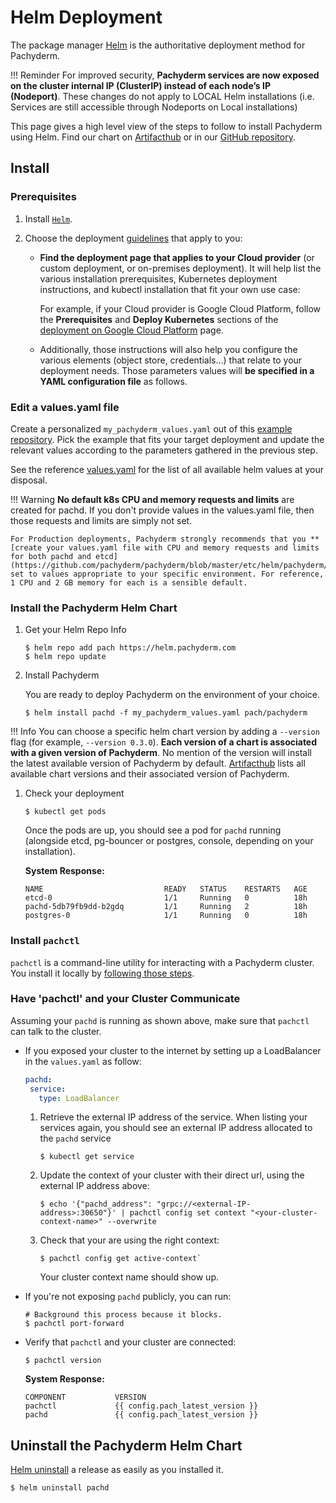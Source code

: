 # Helm Deployment

The package manager [Helm](https://helm.sh/docs/intro/install/#helm) is the authoritative deployment method for Pachyderm.

!!! Reminder
    For improved security, **Pachyderm services are now exposed on the cluster internal IP (ClusterIP) instead of each node’s IP (Nodeport)**. These changes do not apply to LOCAL Helm installations (i.e. Services are still accessible through Nodeports on Local installations)

This page gives a high level view of the steps to follow to install Pachyderm using Helm. Find our chart on [Artifacthub](https://artifacthub.io/packages/helm/pachyderm/pachyderm) or in our [GitHub repository](https://github.com/pachyderm/pachyderm/tree/master/etc/helm/pachyderm).

## Install
### Prerequisites
1. Install [`Helm`](https://helm.sh/docs/intro/install/). 

1. Choose the deployment [guidelines](https://docs.pachyderm.com/latest/deploy-manage/deploy/) that apply to you:
    * **Find the deployment page that applies to your Cloud provider** (or custom deployment, or on-premises deployment).
    It will help list the various installation prerequisites, Kubernetes deployment instructions, and kubectl installation that fit your own use case:
    
        For example, if your Cloud provider is Google Cloud Platform, follow the **Prerequisites** and **Deploy Kubernetes** sections of the [deployment on Google Cloud Platform](https://docs.pachyderm.com/latest/deploy-manage/deploy/google_cloud_platform/#google-cloud-platform) page.

    * Additionally, those instructions will also help you configure the various elements (object store, credentials...) that relate to your deployment needs. Those parameters values will **be specified in a YAML configuration file** as follows.

### Edit a values.yaml file
Create a personalized `my_pachyderm_values.yaml` out of this [example repository](https://github.com/pachyderm/pachyderm/tree/master/etc/helm/examples). Pick the example that fits your target deployment and update the relevant values according to the parameters gathered in the previous step.   

See the reference [values.yaml](../../../reference/helm_values/) for the list of all available helm values at your disposal.

!!! Warning
    **No default k8s CPU and memory requests and limits** are created for pachd.  If you don't provide values in the values.yaml file, then those requests and limits are simply not set. 
    
    For Production deployments, Pachyderm strongly recommends that you **[create your values.yaml file with CPU and memory requests and limits for both pachd and etcd](https://github.com/pachyderm/pachyderm/blob/master/etc/helm/pachyderm/values.yaml)** set to values appropriate to your specific environment. For reference, 1 CPU and 2 GB memory for each is a sensible default. 

###  Install the Pachyderm Helm Chart
1. Get your Helm Repo Info
    ```shell
    $ helm repo add pach https://helm.pachyderm.com
    $ helm repo update
    ```

1. Install Pachyderm

    You are ready to deploy Pachyderm on the environment of your choice.
    ```shell
    $ helm install pachd -f my_pachyderm_values.yaml pach/pachyderm
    ```
!!! Info
    You can choose a specific helm chart version by adding a `--version` flag (for example, `--version 0.3.0`). 
    **Each version of a chart is associated with a given version of Pachyderm**. No mention of the version will install the latest available version of Pachyderm by default. 
    [Artifacthub](https://artifacthub.io/packages/helm/pachyderm/pachyderm) lists all available chart versions and their associated version of Pachyderm. 

1. Check your deployment
    ```shell
    $ kubectl get pods
    ```

    Once the pods are up, you should see a pod for `pachd` running 
    (alongside etcd, pg-bouncer or postgres, console, depending on your installation). 
    
    **System Response:**

    ```
    NAME                           READY   STATUS    RESTARTS   AGE
    etcd-0                         1/1     Running   0          18h
    pachd-5db79fb9dd-b2gdq         1/1     Running   2          18h
    postgres-0                     1/1     Running   0          18h
    ```

### Install `pachctl`

`pachctl` is a command-line utility for interacting with a Pachyderm cluster. You install it locally by [following those steps](../../../getting_started/local_installation/#install-pachctl).

### Have 'pachctl' and your Cluster Communicate

Assuming your `pachd` is running as shown above, make sure that `pachctl` can talk to the cluster.

* If you exposed your cluster to the internet by setting up a LoadBalancer in the `values.yaml` as follow:

     ```yaml
     pachd:
      service:
        type: LoadBalancer
     ```

    1. Retrieve the external IP address of the service.  When listing your services again, you should see an external IP address allocated to the `pachd` service 

        ```shell
        $ kubectl get service
        ```

    1. Update the context of your cluster with their direct url, using the external IP address above:

        ```shell
        $ echo '{"pachd_address": "grpc://<external-IP-address>:30650"}' | pachctl config set context "<your-cluster-context-name>" --overwrite
        ```

    1. Check that your are using the right context: 

        ```shell
        $ pachctl config get active-context`
        ```

        Your cluster context name should show up.


* If you're not exposing `pachd` publicly, you can run:

    ```shell
    # Background this process because it blocks.
    $ pachctl port-forward
    ``` 

* Verify that `pachctl` and your cluster are connected:

    ```shell
    $ pachctl version
    ```

    **System Response:**

    ```
    COMPONENT           VERSION
    pachctl             {{ config.pach_latest_version }}
    pachd               {{ config.pach_latest_version }}
    ```

## Uninstall the Pachyderm Helm Chart
[Helm uninstall](https://helm.sh/docs/helm/helm_uninstall/) a release as easily as you installed it.
```shell
$ helm uninstall pachd 
```
